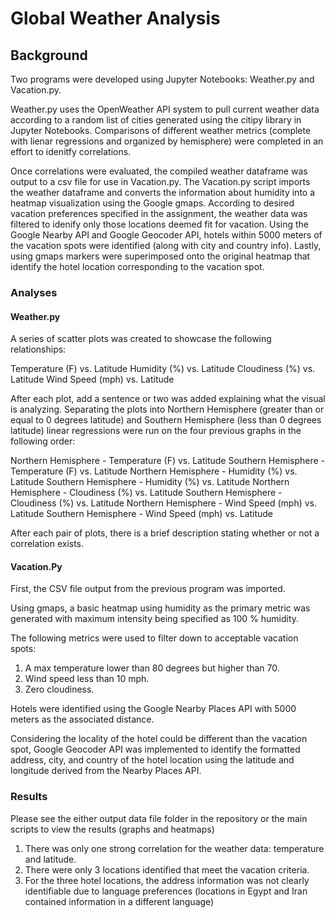 # Global Weather Analysis

## Background 

Two programs were developed using Jupyter Notebooks: Weather.py and Vacation.py. 

Weather.py uses the OpenWeather API system to pull current weather data according to a random list of cities generated using the citipy library in Jupyter Notebooks. Comparisons of different weather metrics (complete with lienar regressions and organized by hemisphere) were completed in an effort to idenitfy correlations.

Once correlations were evaluated, the compiled weather dataframe was output to a csv file for use in Vacation.py. The Vacation.py script imports the weather dataframe and converts the information about humidity into a heatmap visualization using the Google gmaps. According to desired vacation preferences specified in the assignment, the weather data was filtered to idenify only those locations deemed fit for vacation. Using the Google Nearby API and Google Geocoder API, hotels within 5000 meters of the vacation spots were identified (along with city and country info). Lastly, using gmaps markers were superimposed onto the original heatmap that identify the hotel location corresponding to the vacation spot. 

### Analyses

#### Weather.py

 A series of scatter plots was created to showcase the following relationships:

Temperature (F) vs. Latitude
Humidity (%) vs. Latitude
Cloudiness (%) vs. Latitude
Wind Speed (mph) vs. Latitude

After each plot, add a sentence or two was added explaining what the visual is analyzing.
Separating the plots into Northern Hemisphere (greater than or equal to 0 degrees latitude) and Southern Hemisphere (less than 0 degrees latitude) linear regressions were run on the four previous graphs in the following order:

Northern Hemisphere - Temperature (F) vs. Latitude
Southern Hemisphere - Temperature (F) vs. Latitude
Northern Hemisphere - Humidity (%) vs. Latitude
Southern Hemisphere - Humidity (%) vs. Latitude
Northern Hemisphere - Cloudiness (%) vs. Latitude
Southern Hemisphere - Cloudiness (%) vs. Latitude
Northern Hemisphere - Wind Speed (mph) vs. Latitude
Southern Hemisphere - Wind Speed (mph) vs. Latitude

After each pair of plots, there is a brief description stating whether or not a correlation exists. 

#### Vacation.Py

First, the CSV file output from the previous program was imported. 

Using gmaps, a basic heatmap using humidity as the primary metric was generated with maximum intensity being specified as 100 % humidity. 

The following metrics were used to filter down to acceptable vacation spots: 

1. A max temperature lower than 80 degrees but higher than 70.
2. Wind speed less than 10 mph.
3. Zero cloudiness.

Hotels were identified using the Google Nearby Places API with 5000 meters as the associated distance. 

Considering the locality of the hotel could be different than the vacation spot, Google Geocoder API was implemented to identify the formatted address, city, and country of the hotel location using the latitude and longitude derived from the Nearby Places API. 

### Results 

Please see the either output data file folder in the repository or the main scripts to view the results (graphs and heatmaps)

1. There was only one strong correlation for the weather data: temperature and latitude. 
2. There were only 3 locations identified that meet the vacation criteria. 
3. For the three hotel locations, the address information was not clearly identifiable due to language preferences (locations in Egypt and Iran contained information in a different language)

